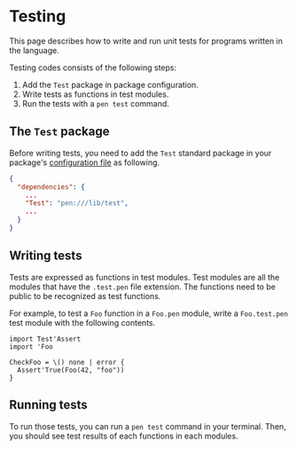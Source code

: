 # Testing

This page describes how to write and run unit tests for programs written in the language.

Testing codes consists of the following steps:

1. Add the `Test` package in package configuration.
1. Write tests as functions in test modules.
1. Run the tests with a `pen test` command.

## The `Test` package

Before writing tests, you need to add the `Test` standard package in your package's [configuration file](/references/language) as following.

```json
{
  "dependencies": {
    ...
    "Test": "pen:///lib/test",
    ...
  }
}
```

## Writing tests

Tests are expressed as functions in test modules. Test modules are all the modules that have the `.test.pen` file extension. The functions need to be public to be recognized as test functions.

For example, to test a `Foo` function in a `Foo.pen` module, write a `Foo.test.pen` test module with the following contents.

```pen
import Test'Assert
import 'Foo

CheckFoo = \() none | error {
  Assert'True(Foo(42, "foo"))
}
```

## Running tests

To run those tests, you can run a `pen test` command in your terminal. Then, you should see test results of each functions in each modules.
